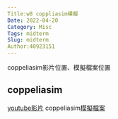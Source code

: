 ```yaml
---
Title:w8 coppliasim模擬
Date: 2022-04-20
Category: Misc
Tags: midterm
Slug: midterm
Author:40923151
---
```

coppeliasim影片位置、模擬檔案位置

<!-- PELICAN_END_SUMMARY -->

coppeliasim
----
[youtube影片]
coppeliasim[模擬檔案]

[youtube影片]:https://youtu.be/WuFGVqr6nk8
[模擬檔案]:https://github.com/40923151/cd2022/tree/main/uarm